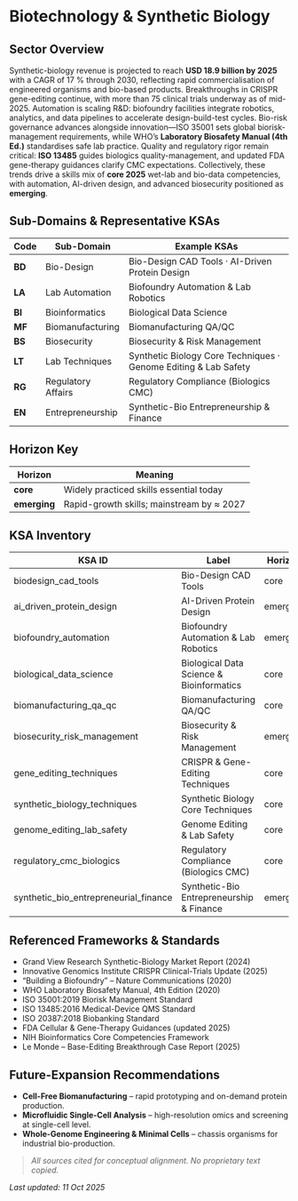 # Biotechnology & Synthetic Biology

## Sector Overview  
Synthetic-biology revenue is projected to reach **USD 18.9 billion by 2025** with a CAGR of 17 % through 2030, reflecting rapid commercialisation of engineered organisms and bio-based products.  Breakthroughs in CRISPR gene-editing continue, with more than 75 clinical trials underway as of mid-2025.  Automation is scaling R&D: biofoundry facilities integrate robotics, analytics, and data pipelines to accelerate design-build-test cycles.  Bio-risk governance advances alongside innovation—ISO 35001 sets global biorisk-management requirements, while WHO’s **Laboratory Biosafety Manual (4th Ed.)** standardises safe lab practice.  Quality and regulatory rigor remain critical: **ISO 13485** guides biologics quality-management, and updated FDA gene-therapy guidances clarify CMC expectations.  Collectively, these trends drive a skills mix of **core 2025** wet-lab and bio-data competencies, with automation, AI-driven design, and advanced biosecurity positioned as **emerging**.

## Sub-Domains & Representative KSAs
| Code | Sub-Domain          | Example KSAs                                   |
|------|---------------------|-----------------------------------------------|
| **BD** | Bio-Design          | Bio-Design CAD Tools · AI-Driven Protein Design |
| **LA** | Lab Automation      | Biofoundry Automation & Lab Robotics          |
| **BI** | Bioinformatics      | Biological Data Science                       |
| **MF** | Biomanufacturing    | Biomanufacturing QA/QC                        |
| **BS** | Biosecurity         | Biosecurity & Risk Management                 |
| **LT** | Lab Techniques      | Synthetic Biology Core Techniques · Genome Editing & Lab Safety |
| **RG** | Regulatory Affairs  | Regulatory Compliance (Biologics CMC)         |
| **EN** | Entrepreneurship    | Synthetic-Bio Entrepreneurship & Finance      |

## Horizon Key
| Horizon        | Meaning                                                   |
|----------------|-----------------------------------------------------------|
| **core**  | Widely practiced skills essential today                   |
| **emerging**   | Rapid-growth skills; mainstream by ≈ 2027                 |

## KSA Inventory
| KSA ID                           | Label                                   | Horizon    |
|----------------------------------|-----------------------------------------|------------|
| biodesign_cad_tools              | Bio-Design CAD Tools                    | core  |
| ai_driven_protein_design         | AI-Driven Protein Design                | emerging   |
| biofoundry_automation            | Biofoundry Automation & Lab Robotics    | emerging   |
| biological_data_science          | Biological Data Science & Bioinformatics| core  |
| biomanufacturing_qa_qc           | Biomanufacturing QA/QC                  | core  |
| biosecurity_risk_management      | Biosecurity & Risk Management           | emerging   |
| gene_editing_techniques          | CRISPR & Gene-Editing Techniques        | core  |
| synthetic_biology_techniques     | Synthetic Biology Core Techniques       | core  |
| genome_editing_lab_safety        | Genome Editing & Lab Safety             | core  |
| regulatory_cmc_biologics         | Regulatory Compliance (Biologics CMC)   | core  |
| synthetic_bio_entrepreneurial_finance | Synthetic-Bio Entrepreneurship & Finance | emerging |

## Referenced Frameworks & Standards
* Grand View Research Synthetic-Biology Market Report (2024) 
* Innovative Genomics Institute CRISPR Clinical-Trials Update (2025)  
* “Building a Biofoundry” – Nature Communications (2020) 
* WHO Laboratory Biosafety Manual, 4th Edition (2020)
* ISO 35001:2019 Biorisk Management Standard 
* ISO 13485:2016 Medical-Device QMS Standard
* ISO 20387:2018 Biobanking Standard
* FDA Cellular & Gene-Therapy Guidances (updated 2025)
* NIH Bioinformatics Core Competencies Framework
* Le Monde – Base-Editing Breakthrough Case Report (2025)

## Future-Expansion Recommendations
* **Cell-Free Biomanufacturing** – rapid prototyping and on-demand protein production.  
* **Microfluidic Single-Cell Analysis** – high-resolution omics and screening at single-cell level.  
* **Whole-Genome Engineering & Minimal Cells** – chassis organisms for industrial bio-production.  

> *All sources cited for conceptual alignment. No proprietary text copied.*

_Last updated: 11 Oct 2025_

